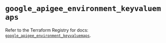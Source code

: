 # `google_apigee_environment_keyvaluemaps`

Refer to the Terraform Registry for docs: [`google_apigee_environment_keyvaluemaps`](https://registry.terraform.io/providers/hashicorp/google/6.23.0/docs/resources/apigee_environment_keyvaluemaps).
